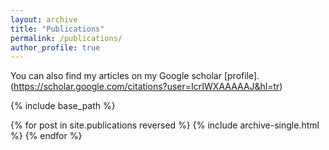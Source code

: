 ```yaml
---
layout: archive
title: "Publications"
permalink: /publications/
author_profile: true
---
```



You can also find my articles on my Google scholar [profile].(https://scholar.google.com/citations?user=IcrIWXAAAAAJ&hl=tr)


{% include base_path %}

{% for post in site.publications reversed %}
  {% include archive-single.html %}
{% endfor %}
